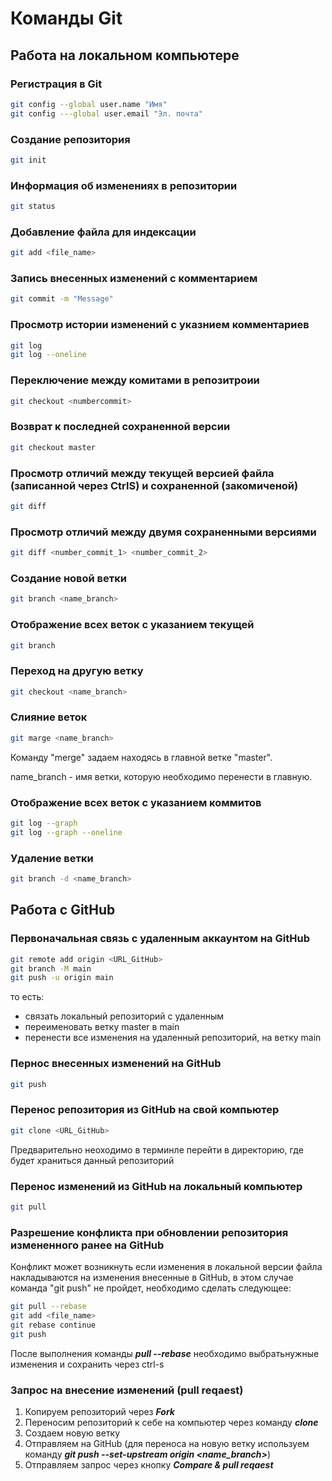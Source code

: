 # Команды Git
## Работа на локальном компьютере
### Регистрация в Git
```sh
git config --global user.name "Имя"
git config ---global user.email "Эл. почта"
```
### Создание репозитория
```sh
git init
```
### Информация об изменениях в репозитории
```sh
git status
```
### Добавление файла для индексации
```sh
git add <file_name>
```
### Запись внесенных изменений с комментарием
```sh
git commit -m "Message"
```
### Просмотр истории изменений с указнием комментариев
```sh
git log
git log --oneline
```
### Переключение между комитами в репозитроии
```sh
git checkout <numbercommit>
```
### Возврат к последней сохраненной версии
```sh
git checkout master
```
### Просмотр отличий между текущей версией файла (записанной через CtrlS) и сохраненной (закомиченой)
```sh
git diff
```
### Просмотр отличий между двумя сохраненными версиями
```sh
git diff <number_commit_1> <number_commit_2>
```
### Создание новой ветки
```sh
git branch <name_branch>
```
### Отображение всех веток с указанием текущей
```sh
git branch
```
### Переход на другую ветку
```sh
git checkout <name_branch>
```
### Слияние веток
```sh
git marge <name_branch>
```
Команду "merge" задаем находясь в главной ветке "master".

name_branch - имя ветки, которую необходимо перенести в главную.
### Отображение всех веток с указанием коммитов
```sh
git log --graph
git log --graph --oneline
```
### Удаление ветки
```sh
git branch -d <name_branch>
```
## Работа с GitHub
### Первоначальная связь с удаленным аккаунтом на GitHub
```sh
git remote add origin <URL_GitHub>
git branch -M main
git push -u origin main
```
то есть:
- связать локальный репозиторий с удаленным
- переименовать ветку master в main
- перенести все изменения на удаленный репозиторий, на ветку main
### Пернос внесенных изменений на GitHub
```sh
git push
```
### Перенос репозитория из GitHub на свой компьютер
```sh
git clone <URL_GitHub>
```
Предварительно неоходимо в терминле перейти в директорию, где будет храниться данный репозиторий
### Перенос изменений из GitHub на локальный компьютер
```sh
git pull
```
### Разрешение конфликта при обновлении репозитория измененного ранее на GitHub
Конфликт может возникнуть если изменения в локальной версии файла накладываются на изменения внесенные в GitHub, в этом случае команда "git push" не пройдет, необходимо сделать следующее:
```sh
git pull --rebase
git add <file_name>
git rebase continue
git push
```
После выполнения команды *__pull --rebase__* необходимо выбратьнужные изменения и сохранить через ctrl-s
### Запрос на внесение изменений (pull reqaest)
1. Копируем репозиторий через *__Fork__*
2. Переносим репозиторий к себе на компьютер через команду *__clone__*
3. Создаем новую ветку
4. Отправляем на GitHub (для переноса на новую ветку используем команду *__git push --set-upstream origin <name_branch>__*)
5. Отправляем запрос через кнопку *__Compare & pull reqaest__*